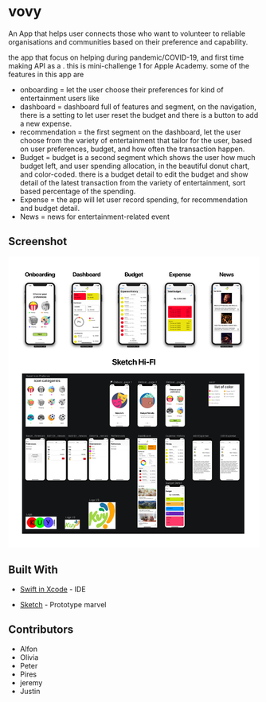 # vovy

An App that helps user connects those who want to volunteer to reliable organisations and communities based on their preference and capability.

the app that focus on helping during pandemic/COVID-19, and first time making API as a  . this is mini-challenge 1 for Apple Academy. some of the features in this app are
* onboarding = let the user choose their preferences for kind of entertainment users like
* dashboard = dashboard full of features and segment, on the navigation, there is a setting to let user reset the budget and there is a button to add a new expense. 
* recommendation = the first segment on the dashboard, let the user choose from the variety of entertainment that tailor for the user, based on user preferences, budget, and how often the transaction happen.
* Budget = budget is a second segment which shows the user how much budget left, and user spending allocation, in the beautiful donut chart, and color-coded. there is a budget detail to edit the budget and show detail of the latest transaction from the variety of entertainment, sort based percentage of the spending.
* Expense = the app will let user record spending, for recommendation and budget detail.
* News = news for entertainment-related event

## Screenshot
![](https://github.com/PiresC/Kuy-/blob/master/Screenshot.png)

## Built With

* [Swift in Xcode](https://developer.apple.com/xcode/) - IDE

* [Sketch](https://www.sketch.com/) - Prototype
marvel




## Contributors
* Alfon
* Olivia
* Peter
* Pires
* jeremy
* Justin
